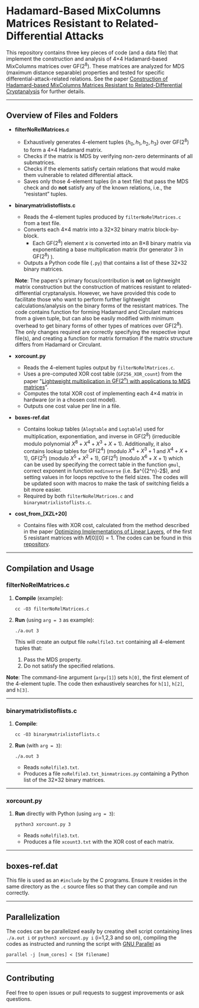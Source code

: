 # Hadamard-Based MixColumns Matrices Resistant to Related-Differential Attacks

This repository contains three key pieces of code (and a data file) that implement the construction and analysis of 4×4 Hadamard-based MixColumns matrices over $\mathrm{GF}(2^8)$. These matrices are analyzed for MDS (maximum distance separable) properties and tested for specific differential-attack-related relations. See the paper [Construction of Hadamard-based MixColumns Matrices Resistant to Related-Differential Cryptanalysis](https://cic.iacr.org/p/2/1/37) for further details.

---

## Overview of Files and Folders

- **filterNoRelMatrices.c**  
  - Exhaustively generates 4-element tuples $\{h_0, h_1, h_2, h_3\}$ over $\mathrm{GF}(2^8)$ to form a 4×4 Hadamard matrix.
  - Checks if the matrix is MDS by verifying non-zero determinants of all submatrices.
  - Checks if the elements satisfy certain relations that would make them vulnerable to related differential attack.
  - Saves only those 4-element tuples (in a text file) that pass the MDS check and do **not** satisfy any of the known relations, i.e., the “resistant” tuples.

- **binarymatrixlistoflists.c**  
  - Reads the 4-element tuples produced by `filterNoRelMatrices.c` from a text file.
  - Converts each 4×4 matrix into a 32×32 binary matrix block-by-block.  
    - Each $\mathrm{GF}(2^8)$ element $x$ is converted into an 8×8 binary matrix via exponentiating a base multiplication matrix (for generator 3 in $\mathrm{GF}(2^8)$ ).
  - Outputs a Python code file (`.py`) that contains a list of these 32×32 binary matrices.
    
  **Note**: The papers's primary focus/contribution is **not** on lightweight matrix construction but the construction of matrices resistant to related-differential cryptanalysis. However, we have provided this code to facilitate those who want to perform further lightweight calculations/analysis on the binary forms of the resistant matrices. The code contains function for forming Hadamard and Circulant matrices from a given tuple, but can also be easily modified with minimum overhead to get binary forms of other types of matrices over $\mathrm{GF}(2^8)$. The only changes required are correctly specifying the respective input file(s), and creating a function for matrix formation if the matrix structure differs from Hadamard or Circulant.

- **xorcount.py**  
  - Reads the 4-element tuples output by `filterNoRelMatrices.c`.
  - Uses a pre-computed XOR cost table (`GF256_XOR_count`) from the paper "[Lightweight multiplication in $\mathrm{GF}(2^n)$ with applications to MDS matrices](https://doi.org/10.1007/978-3-662-53018-4_23)".
  - Computes the total XOR cost of implementing each 4×4 matrix in hardware (or in a chosen cost model).
  - Outputs one cost value per line in a file.

- **boxes-ref.dat**  
  - Contains lookup tables (`Alogtable` and `Logtable`) used for multiplication, exponentiation, and inverse in $\mathrm{GF}(2^8)$ (irreducible modulo polynomial $X^8 + X^4 + X^3 + X + 1$). Additionally, it also contains lookup tables for $\mathrm{GF}(2^4)$ (modulo $X^4 + X^3 + 1$ and $X^4 + X + 1$), $\mathrm{GF}(2^5)$ (modulo $X^5 + X^2 + 1$), $\mathrm{GF}(2^6)$ (modulo $X^6 + X + 1$) which can be used by specifying the correct table in the function `gmul`, correct exponent in function `modinverse` (i.e. $a^{{2^n}-2$), and setting values in for loops repctive to the field sizes. The codes will be updated soon with macros to make the task of switching fields a bit more easier.
  - Required by both `filterNoRelMatrices.c` and `binarymatrixlistoflists.c`.
 
- **cost_from_[XZL+20]**
  - Contains files with XOR cost, calculated from the method described in the paper [Optimizing Implementations of Linear Layers](https://doi.org/10.13154/tosc.v2020.i2.120-145), of the first 5 resistant matrices with $M[0][0]=1$. The codes can be found in this [repository](https://github.com/xiangzejun/Optimizing_Implementations_of_Linear_Layers.git).
---

## Compilation and Usage

### filterNoRelMatrices.c

1. **Compile** (example):
    
    `cc -O3 filterNoRelMatrices.c`

2. **Run** (using `arg = 3` as example):
    
    `./a.out 3`

   This will create an output file `noRelfile3.txt` containing all 4-element tuples that:
   1. Pass the MDS property.
   2. Do not satisfy the specified relations.

**Note**: The command-line argument (`argv[1]`) sets `h[0]`, the first element of the 4-element tuple. The code then exhaustively searches for `h[1]`, `h[2]`, and `h[3]`.

---

### binarymatrixlistoflists.c

1. **Compile**:
    
    `cc -O3 binarymatrixlistoflists.c`

2. **Run** (with `arg = 3`):
    
    `./a.out 3`

   - Reads `noRelfile3.txt`.
   - Produces a file `noRelfile3.txt_binmatrices.py` containing a Python list of the 32×32 binary matrices.

---

### xorcount.py

1. **Run** directly with Python (using `arg = 3`):

   `python3 xorcount.py 3`

   - Reads `noRelfile3.txt`.
   - Produces a file `xcount3.txt` with the XOR cost of each matrix.

---

## boxes-ref.dat

This file is used as an `#include` by the C programs. Ensure it resides in the same directory as the `.c` source files so that they can compile and run correctly.

---

## Parallelization

The codes can be parallelized easily by creating shell script containing lines `./a.out i` or `python3 xorcount.py i` (i=1,2,3 and so on), compiling the codes as instructed and running the script with [GNU Parallel](https://doi.org/10.5281/zenodo.1146014) as 

    parallel -j [num_cores] < [SH filename]

---

## Contributing

Feel free to open issues or pull requests to suggest improvements or ask questions.
